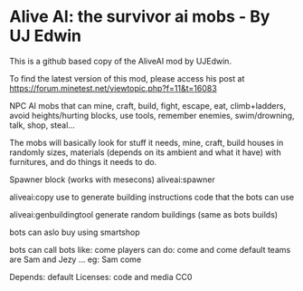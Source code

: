# Alive AI: the survivor ai mobs - By UJ Edwin

This is a github based copy of the AliveAI mod by UJEdwin.

To find the latest version of this mod, please access his post at https://forum.minetest.net/viewtopic.php?f=11&t=16083


NPC AI mobs that can mine, craft, build, fight, escape, eat, climb+ladders, avoid heights/hurting blocks, use tools, remember enemies, swim/drowning, talk, shop, steal...

The mobs will basically look for stuff it needs, mine, craft, build houses in randomly sizes, materials (depends on its ambient and what it have) with furnitures, and do things it needs to do.

Spawner block (works with mesecons)
aliveai:spawner

aliveai:copy
use to generate building instructions code that the bots can use

aliveai:genbuildingtool
generate random buildings (same as bots builds)

bots can aslo buy using smartshop

bots can call bots like: <name> come
players can do: <name> come
and <team> come
default teams are Sam and Jezy ... eg: Sam come 

Depends: default
Licenses: code and media CC0